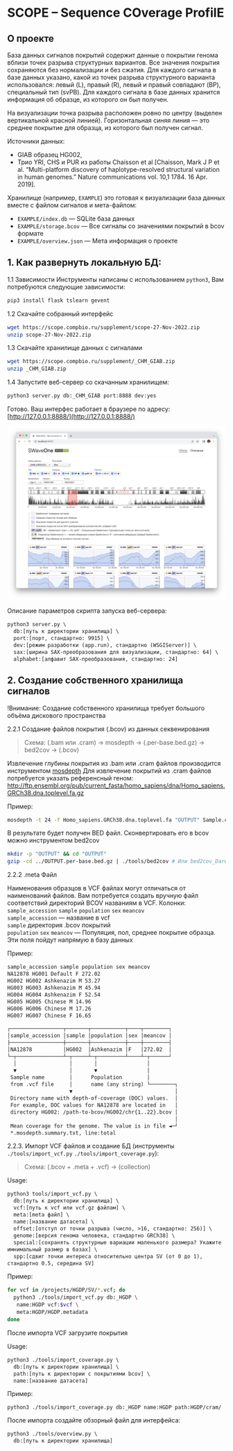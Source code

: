 # SCOPE – Sequence COverage ProfilE

## О проекте

База данных сигналов покрытий содержит данные о покрытии генома вблизи точек разрыва структурных вариантов. 
Все значения покрытия сохраняются без нормализации и без сжатия. Для каждого сигнала в базе данных указано, 
какой из точек разрыва структурного варианта использовался: левый (L), правый (R), левый и правый совпадают (BP), 
специальный тип (svPB). Для каждого сигнала в базе данных хранится информация об образце, из которого он был получен. 

На визуализации точка разрыва расположен ровно по центру (выделен вертикальной красной линией). 
Горизонтальная синяя линия — это среднее покрытие для образца, из которого был получен сигнал. 

Источники данных: 
* GIAB образец HG002, 
* Трио YRI, CHS и PUR из работы Chaisson et al [Chaisson, Mark J P et al. “Multi-platform discovery of haplotype-resolved structural variation in human genomes.” Nature communications vol. 10,1 1784. 16 Apr. 2019].

Хранилище (например, `EXAMPLE`) это готовая к визуализации база данных вместе с файлом сигналов и мета-файлом:
* `EXAMPLE/index.db` — SQLite база данных
* `EXAMPLE/storage.bcov` — Все сигналы со значениями покрытий в bcov формате
* `EXAMPLE/overview.json` — Мета информация о проекте

## 1. Как развернуть локальную БД:

1.1 Зависимости
Инструменты написаны с использованием `python3`, Вам потребуются следующие зависимости:

```bash
pip3 install flask tslearn gevent 
```

1.2 Скачайте собранный интерфейс
```bash
wget https://scope.compbio.ru/supplement/scope-27-Nov-2022.zip
unzip scope-27-Nov-2022.zip
```

1.3 Скачайте хранилище данных с сигналами
```bash
wget https://scope.compbio.ru/supplement/_CHM_GIAB.zip
unzip _CHM_GIAB.zip
```

1.4 Запустите веб-сервер со скачанным хранилищем:
```bash
python3 server.py db:_CHM_GIAB port:8888 dev:yes
```

Готово. Ваш интерфес работает в браузере по адресу: [http://127.0.0.1:8888/](http://127.0.0.1:8888/)

![](./supplement/oneface.png)

Описание параметров скрипта запуска веб-сервера:

```text
python3 server.py \
  db:[путь к директории хранилища] \
  port:[порт, стандартно: 9915] \
  dev:[режим разработки (app.run), стандартно (WSGIServer)] \
  sax:[ширина SAX-преобразования для визуализации, стандартно: 64] \
  alphabet:[алфавит SAX-преобразования, стандартно: 24]
```

## 2. Создание собственного хранилища сигналов

!Внимание: Создание собственного хранилища требует большого объёма дискового пространства

2.2.1 Создание файлов покрытия (.bcov) из данных секвенирования

> Схема: (.bam или .cram) -> mosdepth -> (.per-base.bed.gz) -> bed2cov -> (.bcov)

Извлечение глубины покрытия из .bam или .cram файлов производится инструментом
[mosdepth](https://github.com/brentp/mosdepth)
Для извлечение покрытий из .cram файлов потребуется указать референсный геном: 
http://ftp.ensembl.org/pub/current_fasta/homo_sapiens/dna/Homo_sapiens.GRCh38.dna.toplevel.fa.gz

Пример:

```bash
mosdepth -t 24 -f Homo_sapiens.GRCh38.dna.toplevel.fa "OUTPUT" Sample.cram
```

В результате будет получен BED файл. Сконвертировать его в bcov можно инструментом bed2cov

```bash
mkdir -p "OUTPUT" && cd "OUTPUT"
gzip -cd ../OUTPUT.per-base.bed.gz | ./tools/bed2cov # Или bed2cov_Darwin для Mac OSX
```

2.2.2 .meta Файл

Наименования образцов в VCF файлах могут отличаться от наименований файлов. 
Вам потребуется создать вручную файл соответствий директорий BCOV названиям в VCF.
Колонки: `sample_accession` `sample` `population` `sex` `meancov`  
`sample_accession` — название в vcf  
`sample` директория .bcov покрытий  
`population` `sex` `meancov` — Популяция, пол, среднее покрытие образца. Эти поля пойдут напрямую в базу данных

Пример:

```text
sample_accession sample population sex meancov
NA12878 HG001 Default F 272.02
HG002 HG002 Ashkenazim M 53.27
HG003 HG003 Ashkenazim M 45.94
HG004 HG004 Ashkenazim F 52.54
HG005 HG005 Chinese M 14.96
HG006 HG006 Chinese M 17.26
HG007 HG007 Chinese F 16.65
```

```
┌─────────────────┬───────┬───────────┬────┬────────┐
│sample_accession │sample │population │sex │meancov │
├─────────────────┼───────┼───────────┼────┼────────┤
│NA12878          │HG002  │Ashkenazim │F   │272.02  │
└─┬───────────────┴─┬─────┴─┬─────────┴────┴─┬──────┘
  │                 │       │                │
  ▼                 │       ▼                │
 Sample name        │      Population        │
 from .vcf file     │      name (any string) └────────┐
                    ▼                                 │
 Directory name with depth-of-coverage (DOC) values.  │
 For example, DOC values for NA12878 are located in   │
 directory HG002: /path-to-bcov/HG002/chr{1..22}.bcov │
                                                      │
 Mean coverage for the genome. The value is in file ◄─┘
 *.mosdepth.summary.txt, line:total
```


2.2.3. Импорт VCF файлов и создание БД (инструменты `./tools/import_vcf.py` `./tools/import_coverage.py`):

> Схема: (.bcov + .meta + .vcf) -> (collection)

Usage:

```text
python3 tools/import_vcf.py \
  db:[путь к директории хранилища] \
  vcf:[путь к vcf или vcf.gz файлам] \
  meta:[meta файл] \
  name:[название датасета] \
  offset:[отступ от точки разрыва (число, >16, стандартно: 256)] \
  genome:[версия генома человека, стандартно GRCh38] \
  special:[сохранять структурные вариации маленького размера? Укажите имнимальный размер в базах] \
  spp:[сдвиг точки интереса относительно центра SV (от 0 до 1), стандартно 0.5, середина SV]
```

Пример:

```bash
for vcf in /projects/HGDP/SV/*.vcf; do
  python3 ./tools/import_vcf.py db:_HGDP \
   name:HGDP vcf:$vcf \
   meta:HGDP/HGDP.metadata
done
```

После импорта VCF загрузите покрытия

Usage:

```text
python3 ./tools/import_coverage.py \
  db:[путь к директории хранилища] \
  path:[путь к директории с покрытиями bcov] \
  name:[название датасета]
```

Пример:

```bash
python3 ./tools/import_coverage.py db:_HGDP name:HGDP path:HGDP/cram/
```

После импорта создайте обзорный файл для интерфейса:

```text
python3 ./tools/overview.py \
  db:[путь к директории хранилища]
```


